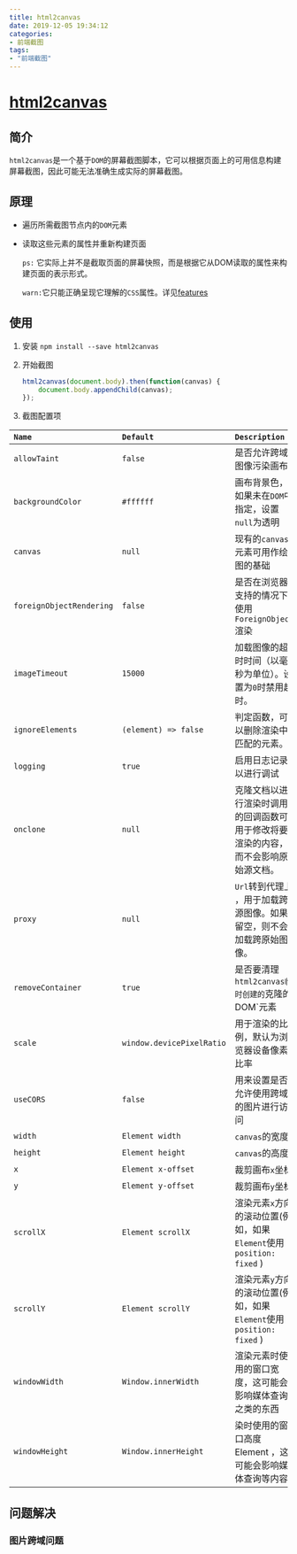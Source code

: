 ```yaml
---
title: html2canvas
date: 2019-12-05 19:34:12
categories:
- 前端截图
tags: 
- "前端截图"
---
```

# [html2canvas](https://html2canvas.hertzen.com/)

## 简介

`html2canvas`是一个基于`DOM`的屏幕截图脚本，它可以根据页面上的可用信息构建屏幕截图，因此可能无法准确生成实际的屏幕截图。

## 原理

* 遍历所需截图节点内的`DOM`元素

* 读取这些元素的属性并重新构建页面

  `ps:` 它实际上并不是截取页面的屏幕快照，而是根据它从DOM读取的属性来构建页面的表示形式。

  `warn:`它只能正确呈现它理解的`CSS`属性。详见[features](http://html2canvas.hertzen.com/features)

## 使用

1. 安装 `npm install --save html2canvas`

2. 开始截图

   ```js
   html2canvas(document.body).then(function(canvas) {
       document.body.appendChild(canvas);
   });
   ```

3. 截图配置项

| `Name`                   | `Default`                 | `Description`                                                |
| :----------------------- | :------------------------ | :----------------------------------------------------------- |
| `allowTaint`             | `false`                   | 是否允许跨域图像污染画布                                     |
| `backgroundColor`        | `#ffffff`                 | 画布背景色，如果未在`DOM`中指定，设置`null`为透明            |
| `canvas`                 | `null`                    | 现有的`canvas`元素可用作绘图的基础                           |
| `foreignObjectRendering` | `false`                   | 是否在浏览器支持的情况下使用`ForeignObject`渲染              |
| `imageTimeout`           | `15000`                   | 加载图像的超时时间（以毫秒为单位）。设置为`0`时禁用超时。    |
| `ignoreElements`         | `(element) => false`      | 判定函数，可以删除渲染中匹配的元素。                         |
| `logging`                | `true`                    | 启用日志记录以进行调试                                       |
| `onclone`                | `null`                    | 克隆文档以进行渲染时调用的回调函数可用于修改将要渲染的内容，而不会影响原始源文档。 |
| `proxy`                  | `null`                    | `Url`转到代理上 ，用于加载跨源图像。如果留空，则不会加载跨原始图像。 |
| `removeContainer`        | `true`                    | 是否要清理`html2canvas临时创建的`克隆的DOM`元素              |
| `scale`                  | `window.devicePixelRatio` | 用于渲染的比例，默认为浏览器设备像素比率                     |
| `useCORS`                | `false`                   | 用来设置是否允许使用跨域的图片进行访问                       |
| `width`                  | `Element width`           | `canvas`的宽度                                               |
| `height`                 | `Element height`          | `canvas`的高度                                               |
| `x`                      | `Element x-offset`        | 裁剪画布`x`坐标                                              |
| `y`                      | `Element y-offset`        | 裁剪画布`y`坐标                                              |
| `scrollX`                | `Element scrollX`         | 渲染元素`x`方向的滚动位置(例如，如果`Element`使用`position: fixed` ) |
| `scrollY`                | `Element scrollY`         | 渲染元素`y`方向的滚动位置(例如，如果`Element`使用`position: fixed` ) |
| `windowWidth`            | `Window.innerWidth`       | 渲染元素时使用的窗口宽度，这可能会影响媒体查询之类的东西     |
| `windowHeight`           | `Window.innerHeight`      | 染时使用的窗口高度 Element ，这可能会影响媒体查询等内容      |

## 问题解决

### 图片跨域问题